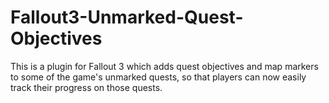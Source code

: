 Fallout3-Unmarked-Quest-Objectives
==================================

This is a plugin for Fallout 3 which adds quest objectives and map markers to some of the game's unmarked quests, so that players can now easily track their progress on those quests.

